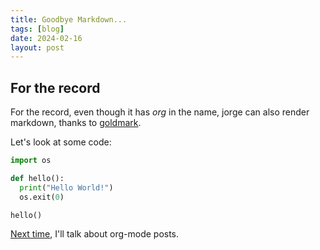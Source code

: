 ```yaml
---
title: Goodbye Markdown...
tags: [blog]
date: 2024-02-16
layout: post
---
```


## For the record

For the record, even though it has *org* in the name, jorge can also render markdown,
thanks to [goldmark](https://github.com/yuin/goldmark/).

Let's look at some code:

``` python
import os

def hello():
  print("Hello World!")
  os.exit(0)

hello()
```

[Next time](./hello-org), I'll talk about org-mode posts.
